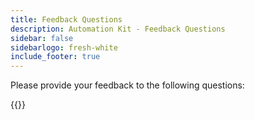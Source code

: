 ```yaml
---
title: Feedback Questions
description: Automation Kit - Feedback Questions
sidebar: false
sidebarlogo: fresh-white
include_footer: true
---
```


Please provide your feedback to the following questions:

{{<questions  name="feedback.json" completed="Thank you for completing questions" showNavigationButtons=false  >}}